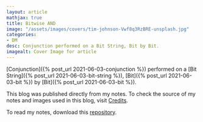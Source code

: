```yaml
---
layout: article
mathjax: true
title: Bitwise AND
image: "/assets/images/covers/tim-johnson-Vwf8q3RzBRE-unsplash.jpg"
categories:
- DM
desc: Conjunction performed on a Bit String, Bit by Bit. 
imagealt: Cover Image for article
---
```


[Conjunction]({% post_url 2021-06-03-conjunction %}) performed on a [Bit String]({% post_url 2021-06-03-bit-string %}), [Bit]({% post_url 2021-06-03-bit %}) by [Bit]({% post_url 2021-06-03-bit %}).

This blog was published directly from my notes.
To check the source of my notes and images used in this blog, visit <a href="/credits.html" target="_blank">Credits</a>.

To read my notes, download this <a href="https://github.com/bovem/CS" target="blank">repository</a>.